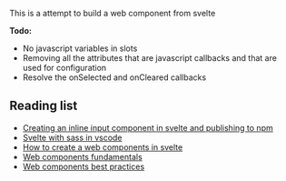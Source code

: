 This is a attempt to build a web component from svelte

**Todo:**
 - No javascript variables in slots
 - Removing all the attributes that are javascript callbacks and that are used for configuration
 - Resolve the onSelected and onCleared callbacks

## Reading list
 - [Creating an inline input component in svelte and publishing to npm](https://medium.com/@ukchukx/creating-an-inline-input-component-in-svelte-and-publishing-to-npm-84274be1aa73)
 - [Svelte with sass in vscode](https://daveceddia.com/svelte-with-sass-in-vscode/)
 - [How to create a web components in svelte](https://dev.to/silvio/how-to-create-a-web-components-in-svelte-2g4j)
 - [Web components fundamentals](https://developers.google.com/web/fundamentals/web-components/customelements)
 - [Web components best practices](https://developers.google.com/web/fundamentals/web-components/best-practices)
